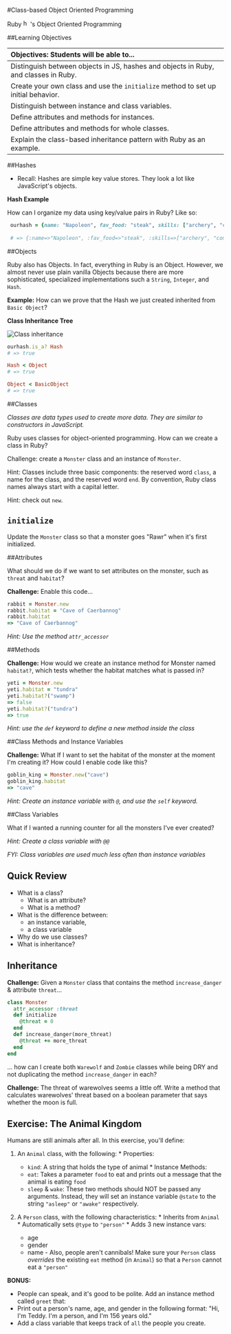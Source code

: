 #Class-based Object Oriented Programming

Ruby <img alt="heart" src="https://em.wattpad.com/6d0355863f6ca950858ed30d2b8b9b1fe982b54c/687474703a2f2f727562792e7a69677a6f2e636f6d2f77702d636f6e74656e742f75706c6f6164732f73697465732f322f323031332f30312f7370696b655f616e645f7261726974795f5f735f68656172745f7368617065645f666972655f727562795f62795f65647761726474656e2e706e67" width="16px">'s Object Oriented Programming

##Learning Objectives

| Objectives: Students will be able to... |
|:--- |
| Distinguish between objects in JS, hashes and objects in Ruby, and classes in Ruby. |
| Create your own class and use the `initialize` method to set up initial behavior. |
| Distinguish between instance and class variables. |
| Define attributes and methods for instances. |
| Define attributes and methods for whole classes. |
| Explain the class-based inheritance pattern with Ruby as an example. |

##Hashes

* Recall: Hashes are simple key value stores. They look a lot like JavaScript's objects.

**Hash Example**

How can I organize my data using key/value pairs in Ruby? Like so:

```ruby
 ourhash = {name: "Napoleon", fav_food: "steak", skills: ["archery", "combat", "egg farming"]}
 
 # => {:name=>"Napoleon", :fav_food=>"steak", :skills=>["archery", "combat", "egg farming"]}
```


##Objects

Ruby also has Objects. In fact, everything in Ruby is an Object. However, we almost never use plain vanilla Objects because there are more sophisticated, specialized implementations such a `String`, `Integer`, and `Hash`.

**Example:**
How can we prove that the Hash we just created inherited from `Basic Object`?


**Class Inheritance Tree**

![Class inheritance](http://i.stack.imgur.com/rvcEi.png)


```ruby 
ourhash.is_a? Hash  
# => true

Hash < Object       
# => true

Object < BasicObject 
# => true
```

##Classes 

*Classes are data types used to create more data. They are similar to constructors in JavaScript.*

Ruby uses classes for object-oriented programming. How can we create a class in Ruby? 

Challenge: create a `Monster` class and an instance of `Monster`.

Hint: Classes include three basic components: the reserved word `class`, a name for the class, and the reserved word `end`. By convention, Ruby class names always start with a capital letter.

Hint: check out `new`.


## `initialize` 

Update the `Monster` class so that a monster goes "Rawr" when it's first initialized.


##Attributes

What should we do if we want to set attributes on the monster, such as `threat` and `habitat`?

**Challenge:**
Enable this code...

```ruby
rabbit = Monster.new
rabbit.habitat = "Cave of Caerbannog"
rabbit.habitat
=> "Cave of Caerbannog"
```

*Hint: Use the method `attr_accessor`*

##Methods

**Challenge:**
How would we create an instance method for Monster named `habitat?`, which tests whether the habitat matches what is passed in?

```ruby
yeti = Monster.new
yeti.habitat = "tundra"
yeti.habitat?("swamp")
=> false
yeti.habitat?("tundra")
=> true
```

*Hint: use the `def` keyword to define a new method inside the class*

##Class Methods and Instance Variables

**Challenge:**
What If I want to set the habitat of the monster at the moment I'm creating it? How could I enable code like this?

```ruby
goblin_king = Monster.new("cave")
goblin_king.habitat
=> "cave"
```

*Hint: Create an instance variable with `@`, and use the `self` keyword.*

##Class Variables

What if I wanted a running counter for all the monsters I've ever created?

*Hint: Create a class variable with `@@`*

*FYI: Class variables are used much less often than instance variables*

## Quick Review

  * What is a class?
    - What is an attribute?
    - What is a method?
  * What is the difference between:
    - an instance variable,
    - a class variable
  * Why do we use classes?
  * What is inheritance?
  
## Inheritance

**Challenge:** Given a `Monster` class that contains the method `increase_danger` & attribute `threat`...

```ruby
class Monster
  attr_accessor :threat
  def initialize
  	@threat = 0
  end
  def increase_danger(more_threat)
  	@threat += more_threat
  end
end
```

... how can I create both `Warewolf` and `Zombie` classes while being DRY and not duplicating the method `increase_danger` in each?  

**Challenge:** The threat of warewolves seems a little off.  Write a method that calculates warewolves' threat based on a boolean parameter that says whether the moon is full. 

## Exercise: The Animal Kingdom

Humans are still animals after all. In this exercise, you'll define:

  1. An `Animal` class, with the following:
    * Properties:
      * `kind`: A string that holds the type of animal
    * Instance Methods:
      * `eat`: Takes a parameter `food` to eat and prints out a message that the animal is eating `food`
      * `sleep` & `wake`: These two methods should NOT be passed any arguments. Instead, they will set an instance variable `@state` to the string `"asleep"` or `"awake"` respectively.

  2. A `Person` class, with the following characteristics:
    * Inherits from `Animal`
    * Automatically sets `@type` to `"person"` 
    * Adds 3 new instance vars:
      * age
      * gender
      * name
    - Also, people aren't cannibals! Make sure your `Person` class *overrides* the existing `eat` method (in `Animal`) so that a `Person` cannot eat a `"person"`

**BONUS:**

* People can speak, and it's good to be polite. Add an instance method called `greet` that:
* Print out a person's name, age, and gender in the following format: "Hi, I'm Teddy. I'm a person, and I'm 156 years old."
 * Add a class variable that keeps track of `all` the people you create.
